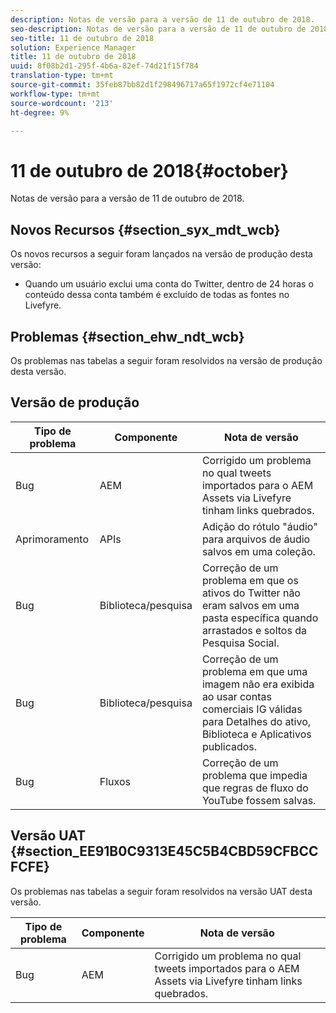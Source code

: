 ```yaml
---
description: Notas de versão para a versão de 11 de outubro de 2018.
seo-description: Notas de versão para a versão de 11 de outubro de 2018.
seo-title: 11 de outubro de 2018
solution: Experience Manager
title: 11 de outubro de 2018
uuid: 8f08b2d1-295f-4b6a-82ef-74d21f15f784
translation-type: tm+mt
source-git-commit: 35feb87bb82d1f298496717a65f1972cf4e71104
workflow-type: tm+mt
source-wordcount: '213'
ht-degree: 9%

---
```



# 11 de outubro de 2018{#october}

Notas de versão para a versão de 11 de outubro de 2018.

## Novos Recursos {#section_syx_mdt_wcb}

Os novos recursos a seguir foram lançados na versão de produção desta versão:

* Quando um usuário exclui uma conta do Twitter, dentro de 24 horas o conteúdo dessa conta também é excluído de todas as fontes no Livefyre.

## Problemas {#section_ehw_ndt_wcb}

Os problemas nas tabelas a seguir foram resolvidos na versão de produção desta versão.

## Versão de produção

| **Tipo de problema** | **Componente** | **Nota de versão** |
|---|---|---|
| Bug | AEM | Corrigido um problema no qual tweets importados para o AEM Assets via Livefyre tinham links quebrados. |
| Aprimoramento | APIs | Adição do rótulo &quot;áudio&quot; para arquivos de áudio salvos em uma coleção. |
| Bug | Biblioteca/pesquisa | Correção de um problema em que os ativos do Twitter não eram salvos em uma pasta específica quando arrastados e soltos da Pesquisa Social. |
| Bug | Biblioteca/pesquisa | Correção de um problema em que uma imagem não era exibida ao usar contas comerciais IG válidas para Detalhes do ativo, Biblioteca e Aplicativos publicados. |
| Bug | Fluxos | Correção de um problema que impedia que regras de fluxo do YouTube fossem salvas. |

## Versão UAT {#section_EE91B0C9313E45C5B4CBD59CFBCCFCFE}

Os problemas nas tabelas a seguir foram resolvidos na versão UAT desta versão.

| **Tipo de problema** | **Componente** | **Nota de versão** |
|---|---|---|
| Bug | AEM | Corrigido um problema no qual tweets importados para o AEM Assets via Livefyre tinham links quebrados. |

